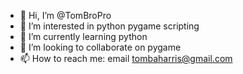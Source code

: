 - 👋 Hi, I’m @TomBroPro
- 👀 I’m interested in python pygame scripting
- 🌱 I’m currently learning python
- 💞️ I’m looking to collaborate on pygame
- 📫 How to reach me: email tombaharris@gmail.com

<!---
TomBroPro/TomBroPro is a ✨ special ✨ repository because its `README.md` (this file) appears on your GitHub profile.
You can click the Preview link to take a look at your changes.
--->
